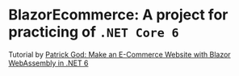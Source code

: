 # BlazorEcommerce: A project for practicing of `.NET Core 6` 

Tutorial by [Patrick God: Make an E-Commerce Website with Blazor WebAssembly in .NET 6](https://www.udemy.com/course/blazor-ecommerce/)
